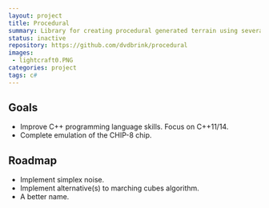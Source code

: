 ```yaml
---
layout: project
title: Procedural
summary: Library for creating procedural generated terrain using several implemented algorithms.
status: inactive
repository: https://github.com/dvdbrink/procedural
images:
 - lightcraft0.PNG
categories: project
tags: c#
---
```


## Goals
* Improve C++ programming language skills. Focus on C++11/14.
* Complete emulation of the CHIP-8 chip.

## Roadmap
* Implement simplex noise.
* Implement alternative(s) to marching cubes algorithm.
* A better name.
